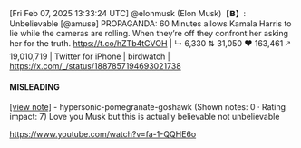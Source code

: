 [Fri Feb 07, 2025 13:33:24 UTC] @elonmusk (Elon Musk)【𝗕】: Unbelievable [@amuse] PROPAGANDA: 60 Minutes allows Kamala Harris to lie while the cameras are rolling. When they’re off they confront her asking her for the truth.  https://t.co/hZTb4tCVOH | ↳ 6,330 ⇅ 31,050 ♥ 163,461 🡕 19,010,719 | Twitter for iPhone | birdwatch | https://x.com/_/status/1887857194693021738

#### MISLEADING

[[view note]](https://x.com/i/birdwatch/n/1888303559265181909) - hypersonic-pomegranate-goshawk (Shown notes: 0 · Rating impact: 7)
Love you Musk but this is actually believable not unbelievable 

https://www.youtube.com/watch?v=fa-1-QQHE6o
